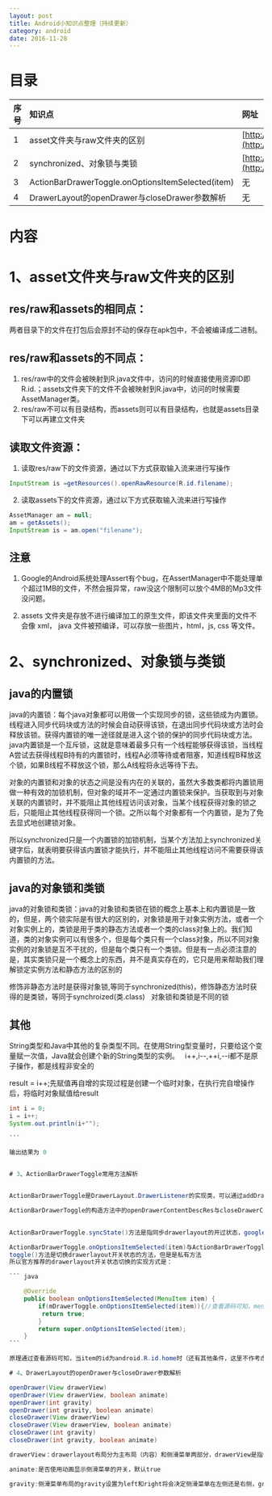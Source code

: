 ```yaml
---
layout: post
title: Android小知识点整理（持续更新）
category: android
date: 2016-11-28
---
```


目录
====


|序号|知识点|网址|
|-----|:----|:----|
|1|asset文件夹与raw文件夹的区别|[http://www.jb51.net/article/38531.htm](http://www.jb51.net/article/38531.htm)|
|2|synchronized、对象锁与类锁|[http://zhh9106.iteye.com/blog/2151791](http://zhh9106.iteye.com/blog/2151791)|
|3|ActionBarDrawerToggle.onOptionsItemSelected(item)|无|
|4|DrawerLayout的openDrawer与closeDrawer参数解析|无|


内容
===
  
# 1、asset文件夹与raw文件夹的区别  
  
## res/raw和assets的相同点：  
两者目录下的文件在打包后会原封不动的保存在apk包中，不会被编译成二进制。  
<!-- more -->
## res/raw和assets的不同点：  
  
1. res/raw中的文件会被映射到R.java文件中，访问的时候直接使用资源ID即R.id.；assets文件夹下的文件不会被映射到R.java中，访问的时候需要AssetManager类。  
2. res/raw不可以有目录结构，而assets则可以有目录结构，也就是assets目录下可以再建立文件夹  
  
## 读取文件资源：  

1. 读取res/raw下的文件资源，通过以下方式获取输入流来进行写操作  
``` java  
InputStream is =getResources().openRawResource(R.id.filename);   
```  
  
2. 读取assets下的文件资源，通过以下方式获取输入流来进行写操作  
``` java
AssetManager am = null;  
am = getAssets();  
InputStream is = am.open("filename");    
```  
## 注意
1. Google的Android系统处理Assert有个bug，在AssertManager中不能处理单个超过1MB的文件，不然会报异常，raw没这个限制可以放个4MB的Mp3文件没问题。   
  
2. assets 文件夹是存放不进行编译加工的原生文件，即该文件夹里面的文件不会像 xml， java 文件被预编译，可以存放一些图片，html，js, css 等文件。    
  
# 2、synchronized、对象锁与类锁  
  
## java的内置锁  
java的内置锁：每个java对象都可以用做一个实现同步的锁，这些锁成为内置锁。线程进入同步代码块或方法的时候会自动获得该锁，在退出同步代码块或方法时会释放该锁。获得内置锁的唯一途径就是进入这个锁的保护的同步代码块或方法。  
java内置锁是一个互斥锁，这就是意味着最多只有一个线程能够获得该锁，当线程A尝试去获得线程B持有的内置锁时，线程A必须等待或者阻塞，知道线程B释放这个锁，如果B线程不释放这个锁，那么A线程将永远等待下去。  

对象的内置锁和对象的状态之间是没有内在的关联的，虽然大多数类都将内置锁用做一种有效的加锁机制，但对象的域并不一定通过内置锁来保护。当获取到与对象关联的内置锁时，并不能阻止其他线程访问该对象，当某个线程获得对象的锁之后，只能阻止其他线程获得同一个锁。之所以每个对象都有一个内置锁，是为了免去显式地创建锁对象。  

所以synchronized只是一个内置锁的加锁机制，当某个方法加上synchronized关键字后，就表明要获得该内置锁才能执行，并不能阻止其他线程访问不需要获得该内置锁的方法。  
  
## java的对象锁和类锁  
java的对象锁和类锁：java的对象锁和类锁在锁的概念上基本上和内置锁是一致的，但是，两个锁实际是有很大的区别的，对象锁是用于对象实例方法，或者一个对象实例上的，类锁是用于类的静态方法或者一个类的class对象上的。我们知道，类的对象实例可以有很多个，但是每个类只有一个class对象，所以不同对象实例的对象锁是互不干扰的，但是每个类只有一个类锁。但是有一点必须注意的是，其实类锁只是一个概念上的东西，并不是真实存在的，它只是用来帮助我们理解锁定实例方法和静态方法的区别的    

修饰非静态方法时是获得对象锁,等同于synchronized(this)，修饰静态方法时获得的是类锁，等同于synchroized(类.class)  
对象锁和类锁是不同的锁  

## 其他  
String类型和Java中其他的复杂类型不同。在使用String型变量时，只要给这个变量赋一次值，Java就会创建个新的String类型的实例。  
i++,i--,++i,--i都不是原子操作，都是线程非安全的  

result = i++;先赋值再自增的实现过程是创建一个临时对象，在执行完自增操作后，将临时对象赋值给result  

``` java  
int i = 0;
i = i++;
System.out.println(i+"");  

```    

输出结果为 0  


# 3、ActionBarDrawerToggle常用方法解析


ActionBarDrawerToggle是DrawerLayout.DrawerListener的实现类，可以通过addDrawerListener()方法对DrawerLayout进行设置（setDrawerListener()已经废弃）  

ActionBarDrawerToggle的构造方法中的openDrawerContentDescRes与closeDrawerContentDescRes是描述开关状态的字符串，用作辅助功能（盲人提示）中 
  

ActionBarDrawerToggle.syncState()方法是指同步drawerlayout的开过状态，google示例在onPostCreate()方法中调用，onPostCreate()方法在生命周期onCreate()方法后执行，说明Activity彻底启动起来。源码注释中没有对推荐在onPostCreate()方法中调用做过多解释，并表示应该在任何可能drawerlayout状态改变但ActionBarDrawerToggle没有得到通知的情况下调用。

ActionBarDrawerToggle.onOptionsItemSelected(item)与ActionBarDrawerToggle.toggle()  
toggle()方法是切换drawerlayout开关状态的方法，但是是私有方法  
所以官方推荐的drawerlayout开关状态切换的实现方式是：

``` java

    @Override
    public boolean onOptionsItemSelected(MenuItem item) {
        if(mDrawerToggle.onOptionsItemSelected(item)){//查看源码可知，menuId为android.R.id.home，执行私有方法toggle();
         return true;
        }
        return super.onOptionsItemSelected(item);
    }  
```  

原理通过查看源码可知，当item的id为android.R.id.home时（还有其他条件，这里不作考虑），ActionBarDrawerToggle会执行toggle()  

# 4、DrawerLayout的openDrawer与closeDrawer参数解析

openDrawer(View drawerView) 
openDrawer(View drawerView, boolean animate) 
openDrawer(int gravity) 
openDrawer(int gravity, boolean animate) 
closeDrawer(View drawerView) 
closeDrawer(View drawerView, boolean animate) 
closeDrawer(int gravity) 
closeDrawer(int gravity, boolean animate)   

drawerView：drawerlayout布局分为主布局（内容）和侧滑菜单两部分，drawerView是指侧滑菜单的根布局或者根View  

animate:是否使用动画显示侧滑菜单的开关，默认true  

gravity:侧滑菜单布局的gravity设置为left和right将会决定侧滑菜单在左侧还是右侧，gravity参数是Gravity.LEFT或者Gravity.RIGHT，表明操作的是左侧菜单还是右侧菜单，如果没有右侧菜单，参数却是Gravity.RIGHT，运行将报错崩溃
